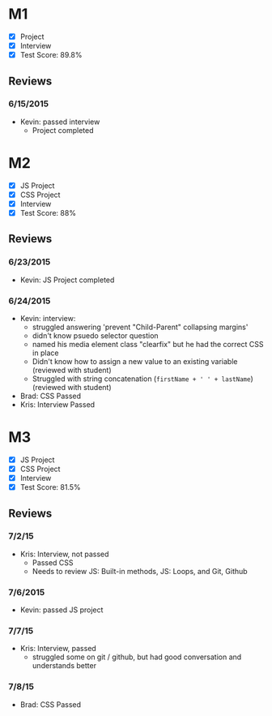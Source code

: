 # M1

- [x] Project
- [x] Interview
- [x] Test Score: 89.8%

## Reviews

### 6/15/2015

- Kevin: passed interview
  - Project completed

# M2

- [x] JS Project
- [x] CSS Project
- [x] Interview
- [x] Test Score: 88%

## Reviews

### 6/23/2015

- Kevin: JS Project completed

### 6/24/2015

- Kevin: interview: 
  - struggled answering 'prevent "Child-Parent" collapsing margins'
  - didn't know psuedo selector question
  - named his media element class "clearfix" but he had the correct CSS in place
  - Didn't know how to assign a new value to an existing variable (reviewed with student)
  - Struggled with string concatenation (`firstName + ' ' + lastName`) (reviewed with student)
- Brad: CSS Passed
- Kris: Interview Passed

# M3

- [x] JS Project
- [x] CSS Project
- [x] Interview
- [x] Test Score: 81.5%

## Reviews

### 7/2/15

- Kris: Interview, not passed
  - Passed CSS
  - Needs to review JS: Built-in methods, JS: Loops, and Git, Github
  
### 7/6/2015

- Kevin: passed JS project

### 7/7/15
- Kris: Interview, passed
  - struggled some on git / github, but had good conversation and understands better

### 7/8/15
- Brad: CSS Passed
